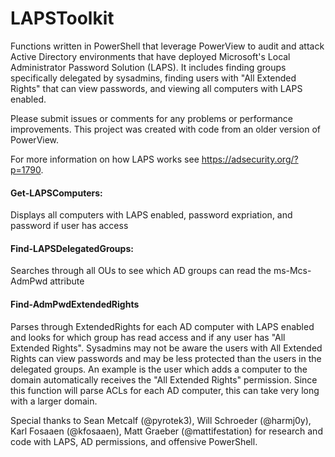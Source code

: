 # LAPSToolkit
Functions written in PowerShell that leverage PowerView to audit and attack Active Directory environments that have deployed Microsoft's Local Administrator Password Solution (LAPS). It includes finding groups specifically delegated by sysadmins, finding users with "All Extended Rights" that can view passwords, and viewing all computers with LAPS enabled.

Please submit issues or comments for any problems or performance improvements. This project was created with code from an older version of PowerView.

For more information on how LAPS works see https://adsecurity.org/?p=1790.

#### Get-LAPSComputers:
Displays all computers with LAPS enabled, password expriation, and password if user has access
#### Find-LAPSDelegatedGroups:
Searches through all OUs to see which AD groups can read the ms-Mcs-AdmPwd attribute
#### Find-AdmPwdExtendedRights
Parses through ExtendedRights for each AD computer with LAPS enabled and looks for which group has read access and if any user has "All Extended Rights". Sysadmins may not be aware the users with All Extended Rights can view passwords and may be less protected than the users in the delegated groups. An example is the user which adds a computer to the domain automatically receives the "All Extended Rights" permission. Since this function will parse ACLs for each AD computer, this can take very long with a larger domain.

Special thanks to Sean Metcalf (@pyrotek3), Will Schroeder (@harmj0y), Karl Fosaaen (@kfosaaen), Matt Graeber (@mattifestation) for research and code with LAPS, AD permissions, and offensive PowerShell.
